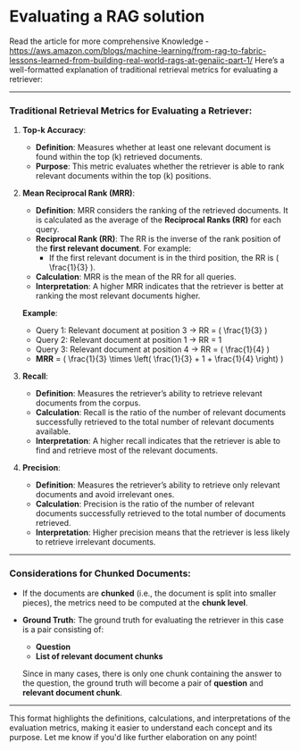# Evaluating a RAG solution
Read the article for more comprehensive Knowledge - https://aws.amazon.com/blogs/machine-learning/from-rag-to-fabric-lessons-learned-from-building-real-world-rags-at-genaiic-part-1/
Here’s a well-formatted explanation of traditional retrieval metrics for evaluating a retriever:

---

### **Traditional Retrieval Metrics for Evaluating a Retriever:**

1. **Top-k Accuracy**:
   - **Definition**: Measures whether at least one relevant document is found within the top \(k\) retrieved documents.
   - **Purpose**: This metric evaluates whether the retriever is able to rank relevant documents within the top \(k\) positions.
   
2. **Mean Reciprocal Rank (MRR)**:
   - **Definition**: MRR considers the ranking of the retrieved documents. It is calculated as the average of the **Reciprocal Ranks (RR)** for each query.
   - **Reciprocal Rank (RR)**: The RR is the inverse of the rank position of the **first relevant document**. For example:
     - If the first relevant document is in the third position, the RR is \( \frac{1}{3} \).
   - **Calculation**: MRR is the mean of the RR for all queries.
   - **Interpretation**: A higher MRR indicates that the retriever is better at ranking the most relevant documents higher.
   
   **Example**:
   - Query 1: Relevant document at position 3 → RR = \( \frac{1}{3} \)
   - Query 2: Relevant document at position 1 → RR = 1
   - Query 3: Relevant document at position 4 → RR = \( \frac{1}{4} \)
   - **MRR** = \( \frac{1}{3} \times \left( \frac{1}{3} + 1 + \frac{1}{4} \right) \)

3. **Recall**:
   - **Definition**: Measures the retriever’s ability to retrieve relevant documents from the corpus.
   - **Calculation**: Recall is the ratio of the number of relevant documents successfully retrieved to the total number of relevant documents available.
   - **Interpretation**: A higher recall indicates that the retriever is able to find and retrieve most of the relevant documents.
   
4. **Precision**:
   - **Definition**: Measures the retriever’s ability to retrieve only relevant documents and avoid irrelevant ones.
   - **Calculation**: Precision is the ratio of the number of relevant documents successfully retrieved to the total number of documents retrieved.
   - **Interpretation**: Higher precision means that the retriever is less likely to retrieve irrelevant documents.
   
---

### **Considerations for Chunked Documents:**

- If the documents are **chunked** (i.e., the document is split into smaller pieces), the metrics need to be computed at the **chunk level**.
- **Ground Truth**: The ground truth for evaluating the retriever in this case is a pair consisting of:
  - **Question**
  - **List of relevant document chunks**
  
  Since in many cases, there is only one chunk containing the answer to the question, the ground truth will become a pair of **question** and **relevant document chunk**.

---

This format highlights the definitions, calculations, and interpretations of the evaluation metrics, making it easier to understand each concept and its purpose. Let me know if you'd like further elaboration on any point!

